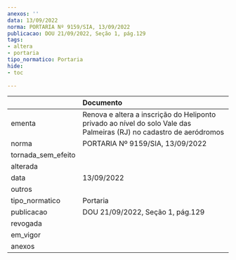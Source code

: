```yaml
---
anexos: ''
data: 13/09/2022
norma: PORTARIA Nº 9159/SIA, 13/09/2022
publicacao: DOU 21/09/2022, Seção 1, pág.129
tags:
- altera
- portaria
tipo_normatico: Portaria
hide: 
- toc 
 
---
```


|                    | Documento                                                                                                           |
|:-------------------|:--------------------------------------------------------------------------------------------------------------------|
| ementa             | Renova e altera a inscrição do Heliponto privado ao nível do solo Vale das Palmeiras (RJ) no cadastro de aeródromos |
| norma              | PORTARIA Nº 9159/SIA, 13/09/2022                                                                                    |
| tornada_sem_efeito |                                                                                                                     |
| alterada           |                                                                                                                     |
| data               | 13/09/2022                                                                                                          |
| outros             |                                                                                                                     |
| tipo_normatico     | Portaria                                                                                                            |
| publicacao         | DOU 21/09/2022, Seção 1, pág.129                                                                                    |
| revogada           |                                                                                                                     |
| em_vigor           |                                                                                                                     |
| anexos             |                                                                                                                     |